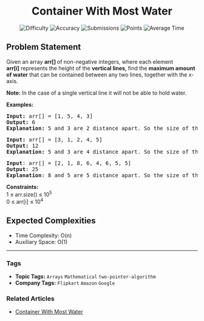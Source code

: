 <h1 align="center">Container With Most Water</h1>

<p align="center">
  <img alt="Difficulty" title="Difficulty" src="https://custom-icon-badges.demolab.com/badge/Difficulty: Medium-1F222E?style=for-the-badge&logoColor=white&logo=fire"/>
  <img alt="Accuracy" title="Accuracy" src="https://custom-icon-badges.demolab.com/badge/Accuracy: 53.84%25-1F222E?style=for-the-badge&logoColor=white&logo=target"/>
  <img alt="Submissions" title="Submissions" src="https://custom-icon-badges.demolab.com/badge/Submissions: 92K+-1F222E?style=for-the-badge&logoColor=white&logo=repo"/>
  <img alt="Points" title="Points" src="https://custom-icon-badges.demolab.com/badge/Points: 4-1F222E?style=for-the-badge&logoColor=white&logo=award"/>
  <img alt="Average Time" title="Average Time" src="https://custom-icon-badges.demolab.com/badge/Average%20Time: 30m-1F222E?style=for-the-badge&logoColor=white&logo=clock"/>
</p>

## Problem Statement

Given an array <b>arr[] </b>of non-negative integers, where each element <b>arr[i]</b> represents the height of the <b>vertical lines, </b>find the <b>maximum amount of water</b> that can be contained between any two lines, together with the x-axis.

<b>Note:</b> In the case of a single vertical line it will not be able to hold water.

<b>Examples:</b>

<pre><b>Input: </b>arr[] = [1, 5, 4, 3]
<b>Output: </b>6<b>
Explanation: </b>5 and 3 are 2 distance apart. So the size of the base is 2. Height of container = min(5, 3) = 3. So, total area to hold water = 3 * 2 = 6.</pre>

<pre><b>Input: </b>arr[] = [3, 1, 2, 4, 5]
<b>Output: </b>12<b>
Explanation: </b>5 and 3 are 4 distance apart. So the size of the base is 4. Height of container = min(5, 3) = 3. So, total area to hold water = 4 * 3 = 12.</pre>

<pre><b>Input</b>: arr[] = [2, 1, 8, 6, 4, 6, 5, 5]<br><b>Output</b>: 25 <br><b>Explanation</b>: 8 and 5 are 5 distance apart. So the size of the base is 5. Height of container = min(8, 5) = 5. So, the total area to hold water = 5 * 5 = 25.</pre>

<b>Constraints:</b><br>1 ≤ arr.size() ≤ 10<sup>5</sup><br>0 ≤ arr[i] ≤ 10<sup>4</sup>

## Expected Complexities
- Time Complexity: O(n)
- Auxiliary Space: O(1)

<hr>

### Tags
- **Topic Tags:** `Arrays` `Mathematical` `two-pointer-algorithm`
- **Company Tags:** `Flipkart` `Amazon` `Google`

### Related Articles
- [Container With Most Water](https://www.geeksforgeeks.org/container-with-most-water/)
